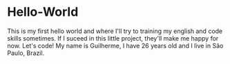 # Hello-World
This is my first hello world and where I'll try to training my english and code skills sometimes. If I suceed in this little project, they'll make me happy for now. Let's code!
My name is Guilherme, I have 26 years old and I live in São Paulo, Brazil.
